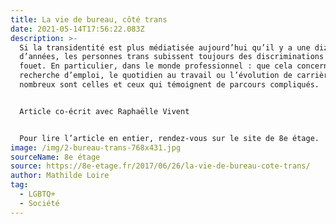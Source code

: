 ```yaml
---
title: La vie de bureau, côté trans
date: 2021-05-14T17:56:22.083Z
description: >-
  Si la transidentité est plus médiatisée aujourd’hui qu’il y a une dizaine
  d’années, les personnes trans subissent toujours des discriminations de plein
  fouet. En particulier, dans le monde professionnel : que cela concerne la
  recherche d’emploi, le quotidien au travail ou l’évolution de carrière,
  nombreux sont celles et ceux qui témoignent de parcours compliqués.


  Article co-écrit avec Raphaëlle Vivent


  Pour lire l’article en entier, rendez-vous sur le site de 8e étage.
image: /img/2-bureau-trans-768x431.jpg
sourceName: 8e étage 
source: https://8e-etage.fr/2017/06/26/la-vie-de-bureau-cote-trans/
author: Mathilde Loire
tag:
  - LGBTQ+
  - Société
---
```

